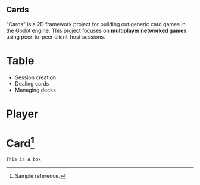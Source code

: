 ## Cards

"Cards" is a 2D framework project for building out generic card games in the Godot engine. This project focuses on **multiplayer networked games** using peer-to-peer client-host sessions. 

# Table
- Session creation
- Dealing cards
- Managing decks

# Player

# Card[^1]

 ```
 This is a box
 ```
 
 [^1]: Sample reference.
